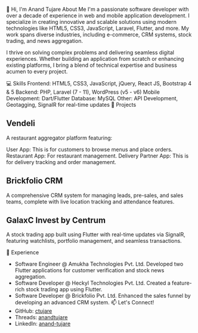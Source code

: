 👋 Hi, I'm Anand Tujare
About Me
I'm a passionate software developer with over a decade of experience in web and mobile application development. I specialize in creating innovative and scalable solutions using modern technologies like HTML5, CSS3, JavaScript, Laravel, Flutter, and more. My work spans diverse industries, including e-commerce, CRM systems, stock trading, and news aggregation.

I thrive on solving complex problems and delivering seamless digital experiences. Whether building an application from scratch or enhancing existing platforms, I bring a blend of technical expertise and business acumen to every project.

💻 Skills
Frontend: HTML5, CSS3, JavaScript, jQuery, React JS, Bootstrap 4 & 5
Backend: PHP, Laravel (7 - 11), WordPress (v5 - v6)
Mobile Development: Dart/Flutter
Database: MySQL
Other: API Development, Geotagging, SignalR for real-time updates
🚀 Projects
## Vendeli
A restaurant aggregator platform featuring:

User App: This is for customers to browse menus and place orders.
Restaurant App: For restaurant management.
Delivery Partner App: This is for delivery tracking and order management.
## Brickfolio CRM
A comprehensive CRM system for managing leads, pre-sales, and sales teams, complete with live location tracking and attendance features.

## GalaxC Invest by Centrum
A stock trading app built using Flutter with real-time updates via SignalR, featuring watchlists, portfolio management, and seamless transactions.

🌟 Experience
- Software Engineer @ Amukha Technologies Pvt. Ltd.
Developed two Flutter applications for customer verification and stock news aggregation.
- Software Developer @ Heckyl Technologies Pvt. Ltd.
Created a feature-rich stock trading app using Flutter.
- Software Developer @ Brickfolio Pvt. Ltd.
Enhanced the sales funnel by developing an advanced CRM system.
📫 Let's Connect!
- GitHub: [ctujare](https://www.github.com/ctujare)
- Threads: [anandtujare](https://www.threads.net/@anandtujare)
- LinkedIn: [anand-tujare](https://www.linkedin.com/in/anand-tujare/)
